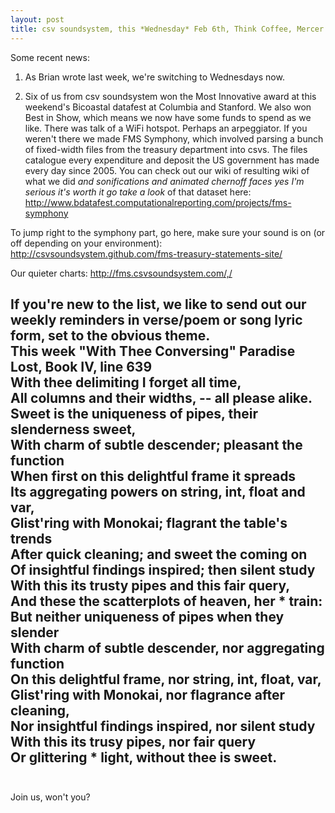 ```yaml
---
layout: post
title: csv soundsystem, this *Wednesday* Feb 6th, Think Coffee, Mercer + 4th, 6:45pm
---
```



Some recent news: 
1) As Brian wrote last week, we're switching to Wednesdays now.

2) Six of us from csv soundsystem won the Most Innovative award at this weekend's Bicoastal datafest at Columbia and Stanford. We also won Best in Show, which means we now have some funds to spend as we like. There was talk of a WiFi hotspot. Perhaps an arpeggiator. If you weren't there we made FMS Symphony, which involved parsing a bunch of fixed-width files from the treasury department into csvs. The files catalogue every expenditure and deposit the US government has made every day since 2005. You can check out our wiki of resulting wiki of what we did *and sonifications and animated chernoff faces yes I'm serious it's worth it go take a look* of that dataset here: http://www.bdatafest.computationalreporting.com/projects/fms-symphony

To jump right to the symphony part, go here, make sure your sound is on (or off depending on your environment):
http://csvsoundsystem.github.com/fms-treasury-statements-site/

Our quieter charts:
http://fms.csvsoundsystem.com/,/


If you're new to the list, we like to send out our weekly reminders in verse/poem or song lyric form, set to the obvious theme.<br/>
This week "With Thee Conversing" Paradise Lost, Book IV, line 639
<br/>
With thee delimiting I forget all time,<br/>
All columns and their widths, -- all please alike.<br/>
Sweet is the uniqueness of pipes, their slenderness sweet,<br/>
With charm of subtle descender; pleasant the function<br/>
When first on this delightful frame it spreads<br/>
Its aggregating powers on string, int, float and var,<br/>
Glist'ring with Monokai; flagrant the table's trends<br/>
After quick cleaning; and sweet the coming on<br/>
Of insightful findings inspired; then silent study<br/>
With this its trusty pipes and this fair query,<br/>
And these the scatterplots of heaven, her * train:<br/>
But neither uniqueness of pipes when they slender<br/>
With charm of subtle descender, nor aggregating function<br/>
On this delightful frame, nor string, int, float, var,<br/>
Glist'ring with Monokai, nor flagrance after cleaning,<br/>
Nor insightful findings inspired, nor silent study<br/>
With this its trusy pipes, nor fair query<br/>
Or glittering * light, without thee is sweet.<br/>
<br/>
---
Join us, won't you?
